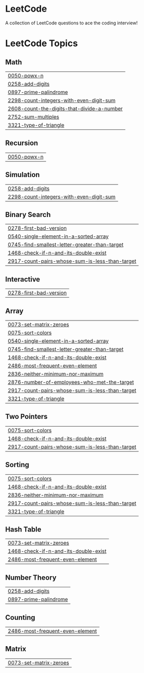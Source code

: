 # LeetCode
A collection of LeetCode questions to ace the coding interview!

<!---LeetCode Topics Start-->
# LeetCode Topics
## Math
|  |
| ------- |
| [0050-powx-n](https://github.com/Rahulrao859/LeetCode/tree/master/0050-powx-n) |
| [0258-add-digits](https://github.com/Rahulrao859/LeetCode/tree/master/0258-add-digits) |
| [0897-prime-palindrome](https://github.com/Rahulrao859/LeetCode/tree/master/0897-prime-palindrome) |
| [2298-count-integers-with-even-digit-sum](https://github.com/Rahulrao859/LeetCode/tree/master/2298-count-integers-with-even-digit-sum) |
| [2608-count-the-digits-that-divide-a-number](https://github.com/Rahulrao859/LeetCode/tree/master/2608-count-the-digits-that-divide-a-number) |
| [2752-sum-multiples](https://github.com/Rahulrao859/LeetCode/tree/master/2752-sum-multiples) |
| [3321-type-of-triangle](https://github.com/Rahulrao859/LeetCode/tree/master/3321-type-of-triangle) |
## Recursion 
|  |
| ------- |
| [0050-powx-n](https://github.com/Rahulrao859/LeetCode/tree/master/0050-powx-n) |
## Simulation
|  |
| ------- |
| [0258-add-digits](https://github.com/Rahulrao859/LeetCode/tree/master/0258-add-digits) |
| [2298-count-integers-with-even-digit-sum](https://github.com/Rahulrao859/LeetCode/tree/master/2298-count-integers-with-even-digit-sum) |
## Binary Search
|  |
| ------- |
| [0278-first-bad-version](https://github.com/Rahulrao859/LeetCode/tree/master/0278-first-bad-version) |
| [0540-single-element-in-a-sorted-array](https://github.com/Rahulrao859/LeetCode/tree/master/0540-single-element-in-a-sorted-array) |
| [0745-find-smallest-letter-greater-than-target](https://github.com/Rahulrao859/LeetCode/tree/master/0745-find-smallest-letter-greater-than-target) |
| [1468-check-if-n-and-its-double-exist](https://github.com/Rahulrao859/LeetCode/tree/master/1468-check-if-n-and-its-double-exist) |
| [2917-count-pairs-whose-sum-is-less-than-target](https://github.com/Rahulrao859/LeetCode/tree/master/2917-count-pairs-whose-sum-is-less-than-target) |
## Interactive
|  |
| ------- |
| [0278-first-bad-version](https://github.com/Rahulrao859/LeetCode/tree/master/0278-first-bad-version) |
## Array
|  |
| ------- |
| [0073-set-matrix-zeroes](https://github.com/Rahulrao859/LeetCode/tree/master/0073-set-matrix-zeroes) |
| [0075-sort-colors](https://github.com/Rahulrao859/LeetCode/tree/master/0075-sort-colors) |
| [0540-single-element-in-a-sorted-array](https://github.com/Rahulrao859/LeetCode/tree/master/0540-single-element-in-a-sorted-array) |
| [0745-find-smallest-letter-greater-than-target](https://github.com/Rahulrao859/LeetCode/tree/master/0745-find-smallest-letter-greater-than-target) |
| [1468-check-if-n-and-its-double-exist](https://github.com/Rahulrao859/LeetCode/tree/master/1468-check-if-n-and-its-double-exist) |
| [2486-most-frequent-even-element](https://github.com/Rahulrao859/LeetCode/tree/master/2486-most-frequent-even-element) |
| [2836-neither-minimum-nor-maximum](https://github.com/Rahulrao859/LeetCode/tree/master/2836-neither-minimum-nor-maximum) |
| [2876-number-of-employees-who-met-the-target](https://github.com/Rahulrao859/LeetCode/tree/master/2876-number-of-employees-who-met-the-target) |
| [2917-count-pairs-whose-sum-is-less-than-target](https://github.com/Rahulrao859/LeetCode/tree/master/2917-count-pairs-whose-sum-is-less-than-target) |
| [3321-type-of-triangle](https://github.com/Rahulrao859/LeetCode/tree/master/3321-type-of-triangle) |
## Two Pointers
|  |
| ------- |
| [0075-sort-colors](https://github.com/Rahulrao859/LeetCode/tree/master/0075-sort-colors) |
| [1468-check-if-n-and-its-double-exist](https://github.com/Rahulrao859/LeetCode/tree/master/1468-check-if-n-and-its-double-exist) |
| [2917-count-pairs-whose-sum-is-less-than-target](https://github.com/Rahulrao859/LeetCode/tree/master/2917-count-pairs-whose-sum-is-less-than-target) |
## Sorting
|  |
| ------- |
| [0075-sort-colors](https://github.com/Rahulrao859/LeetCode/tree/master/0075-sort-colors) |
| [1468-check-if-n-and-its-double-exist](https://github.com/Rahulrao859/LeetCode/tree/master/1468-check-if-n-and-its-double-exist) |
| [2836-neither-minimum-nor-maximum](https://github.com/Rahulrao859/LeetCode/tree/master/2836-neither-minimum-nor-maximum) |
| [2917-count-pairs-whose-sum-is-less-than-target](https://github.com/Rahulrao859/LeetCode/tree/master/2917-count-pairs-whose-sum-is-less-than-target) |
| [3321-type-of-triangle](https://github.com/Rahulrao859/LeetCode/tree/master/3321-type-of-triangle) |
## Hash Table
|  |
| ------- |
| [0073-set-matrix-zeroes](https://github.com/Rahulrao859/LeetCode/tree/master/0073-set-matrix-zeroes) |
| [1468-check-if-n-and-its-double-exist](https://github.com/Rahulrao859/LeetCode/tree/master/1468-check-if-n-and-its-double-exist) |
| [2486-most-frequent-even-element](https://github.com/Rahulrao859/LeetCode/tree/master/2486-most-frequent-even-element) |
## Number Theory
|  |
| ------- |
| [0258-add-digits](https://github.com/Rahulrao859/LeetCode/tree/master/0258-add-digits) |
| [0897-prime-palindrome](https://github.com/Rahulrao859/LeetCode/tree/master/0897-prime-palindrome) |
## Counting
|  |
| ------- |
| [2486-most-frequent-even-element](https://github.com/Rahulrao859/LeetCode/tree/master/2486-most-frequent-even-element) |
## Matrix
|  |
| ------- |
| [0073-set-matrix-zeroes](https://github.com/Rahulrao859/LeetCode/tree/master/0073-set-matrix-zeroes) |
<!---LeetCode Topics End-->
